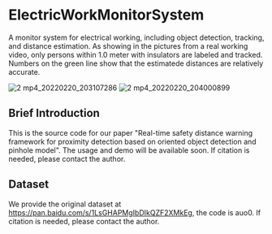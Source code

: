 # ElectricWorkMonitorSystem
A monitor system for electrical working, including object detection, tracking, and distance estimation. As showing in the pictures from a real working video, only persons within 1.0 meter with insulators are labeled and tracked. Numbers on the green line show that the estimatede distances are relatively accurate.

![2 mp4_20220220_203107286](https://user-images.githubusercontent.com/38877851/154842611-6fed64a6-ebde-4da7-b3f8-0069382fa545.jpg)
![2 mp4_20220220_204000899](https://user-images.githubusercontent.com/38877851/154842848-f50b1b69-0edb-4e17-881a-ad7c370f20b7.jpg)


## Brief Introduction
This is the source code for our paper "Real-time safety distance warning framework for proximity detection based on oriented object detection and pinhole model".  The usage and demo will be available soon. If citation is needed, please contact the author.
## Dataset
We provide the original dataset at https://pan.baidu.com/s/1LsGHAPMgIbDIkQZF2XMkEg, the code is auo0. If citation is needed, please contact the author.

